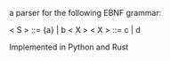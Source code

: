 a parser for the following EBNF grammar:

< S > ::= {a} <X> | b < X >
< X > ::= c | d
  
  
Implemented in Python and Rust
